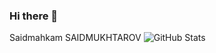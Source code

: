 ### Hi there 👋
Saidmahkam SAIDMUKHTAROV
![GitHub Stats](https://github-readme-stats.vercel.app/api?username=Saidmukhtarov&theme=radical)
